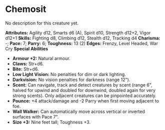 # Chemosit

No description for this creature yet.

**Attributes:** Agility d12, Smarts d6 (A), Spirit d10, Strength d12+2,
Vigor d12+1
**Skills:** Fighting d8, Climbing d12, Stealth d12, Tracking d4
**Charisma:** -; **Pace:** 7; **Parry:** 6; **Toughness:** 13 (2)
**Edges:** Frenzy, Level Headed, War Cry
**Special Abilities**

- **Armour +2:** Natural armour.
- **Claws:** Str+d6.
- **Bite:** Str+d6.
- **Low Light Vision:** No penalties for dim or dark lighting.
- **Darkvision:** No vision penalties for darkness (range 12").
- **Scent:** Can navigate, track and detect creatures by scent (range
6", halved for upwind and doubled for downwind, doubled again for very
strong scents). Only adjacent creatures can be pinpointed accurately.
- **Pounce:** +4 attack/damage and -2 Parry when first moving adjacent
to foe.
- **Wall Walker:** Can automatically move across vertical or inverted
surfaces with Pace 7".
- **Size +3:** Nine feet tall; Toughness +3.

